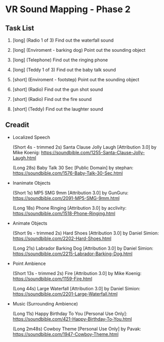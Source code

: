 # VR Sound Mapping - Phase 2

## Task List

1. [long] (Radio 1 of 3) Find out the waterfall sound

2. [long] (Enviroment - barking dog) Point out the sounding object

3. [long] (Telephone) Find out the ringing phone

4. [long] (Teddy 1 of 3) Find out the baby talk sound

5. [short] (Enviroment - footstep) Point out the sounding object

6. [short] (Radio) Find out the gun shot sound

7. [short] (Radio) Find out the fire sound

8. [short] (Teddy) Find out the laughter sound

## Creadit

- Localized Speech

    (Short 4s - trimmed 2s) Santa Clause Jolly Laugh [Attribution 3.0] by Mike Koenig: https://soundbible.com/1255-Santa-Clause-Jolly-Laugh.html

    (Long 28s) Baby Talk 30 Sec [Public Domain] by stephan: https://soundbible.com/1576-Baby-Talk-30-Sec.html

- Inanimate Objects

    (Short 1s) MP5 SMG 9mm [Attribution 3.0] by GunGuru: https://soundbible.com/2091-MP5-SMG-9mm.html

    (Long 18s) Phone Ringing [Attribution 3.0] by acclivity: https://soundbible.com/1518-Phone-Ringing.html

- Animate Objects

    (Short 9s - trimmed 2s) Hard Shoes [Attribution 3.0] by Daniel Simion: https://soundbible.com/2202-Hard-Shoes.html

    (Long 21s) Labrador Barking Dog [Attribution 3.0] by Daniel Simion: https://soundbible.com/2215-Labrador-Barking-Dog.html

- Point Ambience

    (Short 13s - trimmed 2s) Fire [Attribution 3.0] by Mike Koenig: https://soundbible.com/1159-Fire.html

    (Long 44s) Large Waterfall [Attribution 3.0] by Daniel Simion: https://soundbible.com/2201-Large-Waterfall.html

- Music (Surrounding Ambience)

    (Long 11s) Happy Birthday To You [Personal Use Only]: https://soundbible.com/421-Happy-Birthday-To-You.html

    (Long 2m48s) Cowboy Theme [Personal Use Only] by Pavak: https://soundbible.com/1947-Cowboy-Theme.html